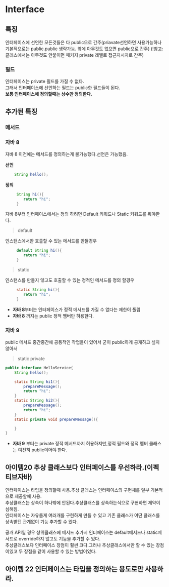 # Interface

## 특징
인터페이스에 선언한 모든것들은 다 public으로 간주(priavate선언하면 사용가능하나 기본적으로는 public.public 생략가능. 앞에 아무것도 없으면 public으로 간주)
(!참고:클래스에서는 아무것도 안붙이면 패키지 private 레벨로 접근지시자로 간주)
### 필드
인터페이스는 private 필드를 가질 수 없다.  
그래서 인터페이스에 선언하는 필드는 public한 필드들이 된다.  
**보통 인터페이스에 정의할때는 상수만 정의한다.**

## 추가된 특징
### 메서드
### 자바 8
자바 8 이전에는 메서드를 정의하는게 불가능했다.선언은 가능했음.  

**선언**
```java 
    String hello();
```
**정의**
```java 
     String hi(){
        return "hi";
     }
```
자바 8부터 인터페이스에서는 정의 하려면 Default 키워드나 Static 키워드를 줘야한다.
>default  

인스턴스에서만 호출할 수 있는 메서드를 만들경우
```java
     default String hi(){
        return "hi";
     }    
```
>static

인스턴스를 만들지 않고도 호출할 수 있는 정적인 메서드를 정의 할경우
```java
     static String hi(){
        return "hi";
     }    
```
* **자바 8**부터는 인터페이스가 정적 메서드를 가질 수 없다는 제한이 풀림  
* **자바 8** 까지는 public 정적 멤버만 허용한다.  
### 자바 9
public 메서드 중간중간에 공통적인 작업들이 있어서 굳이 public하게 공개하고 싶지 않아서 
> static private
```java
public interface HelloService{
    String hello();

    static String hi1(){
        prepareMessage();
        return "hi";
    }
    static String hi2(){
        prepareMessage();
        return "hi";
    }
    static private void prepareMessage(){

    }    
}
```

* **자바 9** 부터는 private 정적 메서드까지 허용하지만,정적 필드와 정적 멤버 클래스는 여전히 public이어야 한다.



## 아이템20 추상 클래스보다 인터페이스를 우선하라.(이펙티브자바)
인터페이스는 타입을 정의할때 사용.추상 클래스는 인터페이스의 구현체를 일부 기본적으로 제공할때 사용.  
추상클래스는 상속이 하나밖에 안된다.추상클래스를 상속하는식으로 구현하면 제약이 심해짐.  
인터페이스는 자유롭게 여러개를 구현하게 만들 수 있고 기존 클래스가 어떤 클래스를 상속받던 관계없이 기능 추가할 수 있다.

공개 API일 경우 상위클래스에 메서드 추가시 인터페이스는 default메서드나 static메서드로 override하지 않고도 기능을 추가할 수 있다.  
추상클래스보다 인터페이스 장점이 훨씬 크다.그러나 추상클래스에서만 할 수 있는 장점이있고 두 장점을 같이 사용할 수 있는 방법이있다.  

## 아이템 22 인터페이스는 타입을 정의하는 용도로만 사용하라.